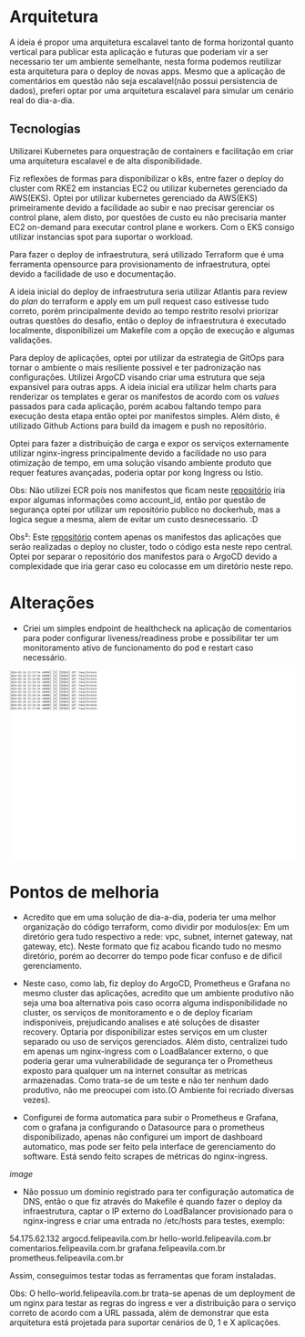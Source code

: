 # Arquitetura

A ideia é propor uma arquitetura escalavel tanto de forma horizontal quanto vertical para publicar esta aplicação e futuras que poderiam vir a ser necessario ter um ambiente semelhante, nesta forma podemos reutilizar esta arquitetura para o deploy de novas apps. Mesmo que a aplicação de comentários em questão não seja escalavel(não possui persistencia de dados), preferi optar por uma arquitetura escalavel para simular um cenário real do dia-a-dia.

## Tecnologias

Utilizarei Kubernetes para orquestração de containers e facilitação em criar uma arquitetura escalavel e de alta disponibilidade.

Fiz reflexões de formas para disponibilizar o k8s, entre fazer o deploy do cluster com RKE2 em instancias EC2 ou utilizar kubernetes gerenciado da AWS(EKS). Optei por utilizar kubernetes gerenciado da AWS(EKS) primeiramente devido a facilidade ao subir e nao precisar gerenciar os control plane, alem disto, por questões de custo eu não precisaria manter EC2 on-demand para executar control plane e workers. Com o EKS consigo utilizar instancias spot para suportar o workload.

Para fazer o deploy de infraestrutura, será utilizado Terraform que é uma ferramenta opensource para provisionamento de infraestrutura, optei devido a facilidade de uso e documentação.

A ideia inicial do deploy de infraestrutura seria utilizar Atlantis para review do *plan* do terraform e apply em um pull request caso estivesse tudo correto, porém principalmente devido ao tempo restrito resolvi priorizar outras questões do desafio, então o deploy de infraestrutura é executado localmente, disponibilizei um Makefile com a opção de execução e algumas validações.

Para deploy de aplicações, optei por utilizar da estrategia de GitOps para tornar o ambiente o mais resiliente possivel e ter padronização nas configurações. Utilizei ArgoCD visando criar uma estrutura que seja expansivel para outras apps. A ideia inicial era utilizar helm charts para renderizar os templates e gerar os manifestos de acordo com os *values* passados para cada aplicação, porém acabou faltando tempo para execução desta etapa então optei por manifestos simples. Além disto, é utilizado Github Actions para build da imagem e push no repositório.

Optei para fazer a distribuição de carga e expor os serviços externamente utilizar nginx-ingress principalmente devido a facilidade no uso para otimização de tempo, em uma solução visando ambiente produto que requer features avançadas, poderia optar por kong Ingress ou Istio.

Obs: Não utilizei ECR pois nos manifestos que ficam neste [repositório](https://github.com/Fsavila/desafio-apps) iria expor algumas informações como account_id, então por questão de segurança optei por utilizar um repositório publico no dockerhub, mas a logica segue a mesma, alem de evitar um custo desnecessario. :D

Obs²: Este [repositório](https://github.com/Fsavila/desafio-apps) contem apenas os manifestos das aplicações que serão realizadas o deploy no cluster, todo o código esta neste repo central. Optei por separar o repositório dos manifestos para o ArgoCD devido a complexidade que iria gerar caso eu colocasse em um diretório neste repo.

# Alterações

- Criei um simples endpoint de healthcheck na aplicação de comentarios para poder configurar liveness/readiness probe e possibilitar ter um monitoramento ativo de funcionamento do pod e restart caso necessário.

![Healthcheck](./images/healthcheck.png)

# Pontos de melhoria

- Acredito que em uma solução de dia-a-dia, poderia ter uma melhor organização do código terraform, como dividir por modulos(ex: Em um diretório gera tudo respectivo a rede: vpc, subnet, internet gateway, nat gateway, etc). Neste formato que fiz acabou ficando tudo no mesmo diretório, porém ao decorrer do tempo pode ficar confuso e de dificil gerenciamento.

- Neste caso, como lab, fiz deploy do ArgoCD, Prometheus e Grafana no mesmo cluster das aplicações, acredito que um ambiente produtivo não seja uma boa alternativa pois caso ocorra alguma indisponibilidade no cluster, os serviços de monitoramento e o de deploy ficariam indisponiveis, prejudicando analises e até soluções de disaster recovery. Optaria por disponibilizar estes serviços em um cluster separado ou uso de serviços gerenciados. Além disto, centralizei tudo em apenas um nginx-ingress com o LoadBalancer externo, o que poderia gerar uma vulnerabilidade de segurança ter o Prometheus exposto para qualquer um na internet consultar as metricas armazenadas. Como trata-se de um teste e não ter nenhum dado produtivo, não me preocupei com isto.(O Ambiente foi recriado diversas vezes).

- Configurei de forma automatica para subir o Prometheus e Grafana, com o grafana ja configurando o Datasource para o prometheus disponibilizado, apenas não configurei um import de dashboard automatico, mas pode ser feito pela interface de gerenciamento do software. Está sendo feito scrapes de métricas do nginx-ingress.

*image* 

- Não possuo um dominio registrado para ter configuração automatica de DNS, então o que fiz através do Makefile é quando fazer o deploy da infraestrutura, captar o IP externo do LoadBalancer provisionado para o nginx-ingress e criar uma entrada no /etc/hosts para testes, exemplo:

54.175.62.132 argocd.felipeavila.com.br hello-world.felipeavila.com.br comentarios.felipeavila.com.br grafana.felipeavila.com.br prometheus.felipeavila.com.br

Assim, conseguimos testar todas as ferramentas que foram instaladas.

Obs: O hello-world.felipeavila.com.br trata-se apenas de um deployment de um nginx para testar as regras do ingress e ver a distribuição para o serviço correto de acordo com a URL passada, além de demonstrar que esta arquitetura está projetada para suportar cenários de 0, 1 e X aplicações.
